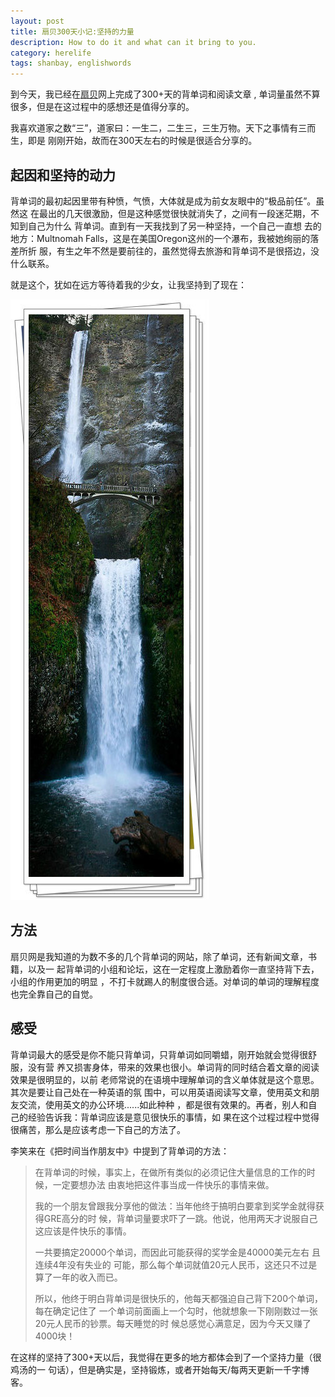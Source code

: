 ```yaml
---
layout: post
title: 扇贝300天小记:坚持的力量
description: How to do it and what can it bring to you.
category: herelife
tags: shanbay, englishwords
---
```


到今天，我已经在[扇贝](http://www.shanbay.com)网上完成了300+天的背单词和阅读文章
, 单词量虽然不算很多，但是在这过程中的感想还是值得分享的。
<!--more-->

我喜欢道家之数“三”，道家曰：一生二，二生三，三生万物。天下之事情有三而生，即是
刚刚开始，故而在300天左右的时候是很适合分享的。

## **起因和坚持的动力**

背单词的最初起因里带有种愤，气愤，大体就是成为前女友眼中的“极品前任”。虽然这
在最出的几天很激励，但是这种感觉很快就消失了，之间有一段迷茫期，不知到自己为什么
背单词。直到有一天我找到了另一种坚持，一个自己一直想
去的地方：Multnomah Falls，这是在美国Oregon这州的一个瀑布，我被她绚丽的落差所折
服，有生之年不然是要前往的，虽然觉得去旅游和背单词不是很搭边，没什么联系。

就是这个，犹如在远方等待着我的少女，让我坚持到了现在：

<img src="/media/files/2014/Jun/06-multnomahfalls.jpg"></img>

## **方法**

扇贝网是我知道的为数不多的几个背单词的网站，除了单词，还有新闻文章，书籍，以及一
起背单词的小组和论坛，这在一定程度上激励着你一直坚持背下去，小组的作用更加的明显
，不打卡就踢人的制度很合适。对单词的单词的理解程度也完全靠自己的自觉。

## **感受**

背单词最大的感受是你不能只背单词，只背单词如同嚼蜡，刚开始就会觉得很舒服，没有营
养又损害身体，带来的效果也很小。单词背的同时结合着文章的阅读效果是很明显的，以前
老师常说的在语境中理解单词的含义单体就是这个意思。其次是要让自己处在一种英语的氛
围中，可以用英语阅读写文章，使用英文和朋友交流，使用英文的办公环境......如此种种
，都是很有效果的。再者，别人和自己的经验告诉我：背单词应该是意见很快乐的事情，如
果在这个过程过程中觉得很痛苦，那么是应该考虑一下自己的方法了。

李笑来在《把时间当作朋友中》中提到了背单词的方法：

> 在背单词的时候，事实上，在做所有类似的必须记住大量信息的工作的时候，一定要想办法
> 由衷地把这件事当成一件快乐的事情来做。
>
> 我的一个朋友曾跟我分享他的做法：当年他终于搞明白要拿到奖学金就得获得GRE高分的时
> 候，背单词量要求吓了一跳。他说，他用两天才说服自己这应该是件快乐的事情。
>
> 一共要搞定20000个单词，而因此可能获得的奖学金是40000美元左右 且连续4年没有失业的
> 可能，那么每个单词就值20元人民币，这还只不过是算了一年的收入而已。
> 
> 所以，他终于明白背单词是很快乐的，他每天都强迫自己背下200个单词，每在确定记住了
> 一个单词前面画上一个勾时，他就想象一下刚刚数过一张20元人民币的钞票。每天睡觉的时
> 候总感觉心满意足，因为今天又赚了4000块！

在这样的坚持了300+天以后，我觉得在更多的地方都体会到了一个坚持力量（很鸡汤的一
句话），但是确实是，坚持锻炼，或者开始每天/每两天更新一千字博客。

